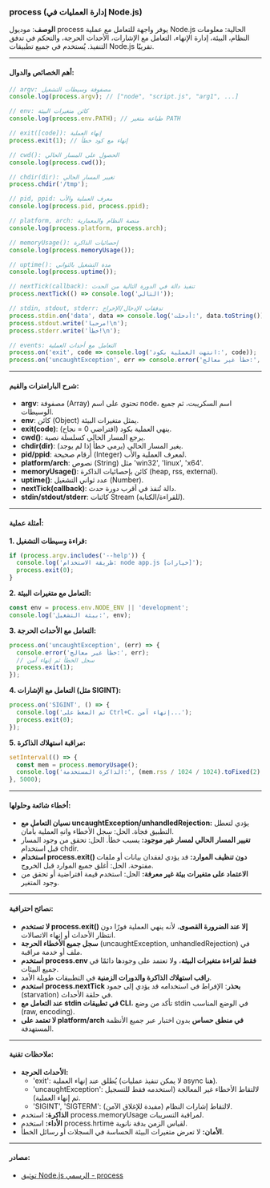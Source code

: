 ### process (إدارة العمليات في Node.js)
**الوصف**:
موديول process يوفر واجهة للتعامل مع عملية Node.js الحالية: معلومات النظام، البيئة، إدارة الإنهاء، التعامل مع الإشارات، الأحداث الحرجة، والتحكم في تدفق التنفيذ. يُستخدم في جميع تطبيقات Node.js تقريبًا.

---
#### أهم الخصائص والدوال:

```js
// argv: مصفوفة وسيطات التشغيل
console.log(process.argv); // ["node", "script.js", "arg1", ...]

// env: كائن متغيرات البيئة
console.log(process.env.PATH); // طباعة متغير PATH

// exit([code]): إنهاء العملية
process.exit(1); // إنهاء مع كود خطأ

// cwd(): الحصول على المسار الحالي
console.log(process.cwd());

// chdir(dir): تغيير المسار الحالي
process.chdir('/tmp');

// pid, ppid: معرف العملية والأب
console.log(process.pid, process.ppid);

// platform, arch: منصة النظام والمعمارية
console.log(process.platform, process.arch);

// memoryUsage(): إحصائيات الذاكرة
console.log(process.memoryUsage());

// uptime(): مدة التشغيل بالثواني
console.log(process.uptime());

// nextTick(callback): تنفيذ دالة في الدورة التالية من الحدث
process.nextTick(() => console.log('التالي'));

// stdin, stdout, stderr: تدفقات الإدخال/الإخراج
process.stdin.on('data', data => console.log('أدخلت:', data.toString()));
process.stdout.write('مرحبا!\n');
process.stderr.write('خطأ!\n');

// events: التعامل مع أحداث العملية
process.on('exit', code => console.log('انتهت العملية بكود:', code));
process.on('uncaughtException', err => console.error('خطأ غير معالج:', err));
```

---
#### شرح البارامترات والقيم:
- **argv**: مصفوفة (Array) تحتوي على اسم node، اسم السكريبت، ثم جميع الوسيطات.
- **env**: كائن (Object) يمثل متغيرات البيئة.
- **exit(code)**: ينهي العملية بكود (افتراضي 0 = نجاح).
- **cwd()**: يرجع المسار الحالي كسلسلة نصية.
- **chdir(dir)**: يغير المسار الحالي (يرمي خطأ إذا لم يوجد).
- **pid/ppid**: أرقام صحيحة (Integer) لمعرف العملية والأب.
- **platform/arch**: نصوص (String) مثل 'win32', 'linux', 'x64'.
- **memoryUsage()**: كائن بإحصائيات الذاكرة (heap, rss, external).
- **uptime()**: عدد ثواني التشغيل (Number).
- **nextTick(callback)**: دالة تُنفذ في أقرب دورة حدث.
- **stdin/stdout/stderr**: كائنات Stream (للقراءة/الكتابة).

---
#### أمثلة عملية:

**1. قراءة وسيطات التشغيل:**
```js
if (process.argv.includes('--help')) {
  console.log('طريقة الاستخدام: node app.js [خيارات]');
  process.exit(0);
}
```

**2. التعامل مع متغيرات البيئة:**
```js
const env = process.env.NODE_ENV || 'development';
console.log('بيئة التشغيل:', env);
```

**3. التعامل مع الأحداث الحرجة:**
```js
process.on('uncaughtException', (err) => {
  console.error('خطأ غير معالج:', err);
  // سجل الخطأ ثم إنهاء آمن
  process.exit(1);
});
```

**4. التعامل مع الإشارات (مثل SIGINT):**
```js
process.on('SIGINT', () => {
  console.log('تم الضغط على Ctrl+C. إنهاء آمن...');
  process.exit(0);
});
```

**5. مراقبة استهلاك الذاكرة:**
```js
setInterval(() => {
  const mem = process.memoryUsage();
  console.log('الذاكرة المستخدمة:', (mem.rss / 1024 / 1024).toFixed(2), 'MB');
}, 5000);
```

---
#### أخطاء شائعة وحلولها:
- **نسيان التعامل مع uncaughtException/unhandledRejection:** يؤدي لتعطل التطبيق فجأة. الحل: سجل الأخطاء وانهِ العملية بأمان.
- **تغيير المسار الحالي لمسار غير موجود:** يسبب خطأ. الحل: تحقق من وجود المسار قبل استخدام chdir.
- **استخدام process.exit() دون تنظيف الموارد:** قد يؤدي لفقدان بيانات أو ملفات مفتوحة. الحل: أغلق جميع الموارد قبل الخروج.
- **الاعتماد على متغيرات بيئة غير معرفة:** الحل: استخدم قيمة افتراضية أو تحقق من وجود المتغير.

---
#### نصائح احترافية:
- **لا تستخدم process.exit() إلا عند الضرورة القصوى**، لأنه ينهي العملية فورًا دون انتظار الأحداث أو إنهاء الاتصالات.
- **سجل جميع الأخطاء الحرجة** (uncaughtException, unhandledRejection) في ملف أو خدمة مراقبة.
- **استخدم process.env فقط لقراءة متغيرات البيئة**، ولا تعتمد على وجودها دائمًا في جميع البيئات.
- **راقب استهلاك الذاكرة والدورات الزمنية** في التطبيقات طويلة الأمد.
- **استخدم process.nextTick بحذر**: الإفراط في استخدامه قد يؤدي إلى جمود (starvation) في حلقة الأحداث.
- **عند التعامل مع stdin في تطبيقات CLI**، تأكد من وضع stdin في الوضع المناسب (raw, encoding).
- **لا تعتمد على platform/arch في منطق حساس** بدون اختبار عبر جميع الأنظمة المستهدفة.

---
#### ملاحظات تقنية:
- **الأحداث الحرجة:**
  - 'exit': يُطلق عند إنهاء العملية (لا يمكن تنفيذ عمليات async هنا).
  - 'uncaughtException': لالتقاط الأخطاء غير المعالجة (استخدمه فقط للتسجيل ثم إنهاء العملية).
  - 'SIGINT', 'SIGTERM': لالتقاط إشارات النظام (مفيدة للإغلاق الآمن).
- **الذاكرة:** استخدم process.memoryUsage لمراقبة التسريبات.
- **الأداء:** استخدم process.hrtime لقياس الزمن بدقة نانوية.
- **الأمان:** لا تعرض متغيرات البيئة الحساسة في السجلات أو رسائل الخطأ.

---
#### مصادر:
- [توثيق Node.js الرسمي - process](https://nodejs.org/docs/latest/api/process.html) 